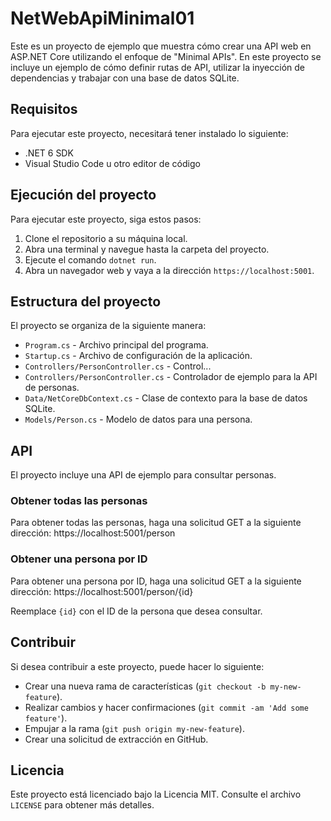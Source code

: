 # NetWebApiMinimal01

Este es un proyecto de ejemplo que muestra cómo crear una API web en ASP.NET Core utilizando el enfoque de "Minimal APIs". En este proyecto se incluye un ejemplo de cómo definir rutas de API, utilizar la inyección de dependencias y trabajar con una base de datos SQLite.

## Requisitos

Para ejecutar este proyecto, necesitará tener instalado lo siguiente:

- .NET 6 SDK
- Visual Studio Code u otro editor de código

## Ejecución del proyecto

Para ejecutar este proyecto, siga estos pasos:

1. Clone el repositorio a su máquina local.
2. Abra una terminal y navegue hasta la carpeta del proyecto.
3. Ejecute el comando `dotnet run`.
4. Abra un navegador web y vaya a la dirección `https://localhost:5001`.

## Estructura del proyecto

El proyecto se organiza de la siguiente manera:

- `Program.cs` - Archivo principal del programa.
- `Startup.cs` - Archivo de configuración de la aplicación.
- `Controllers/PersonController.cs` - Control...
- `Controllers/PersonController.cs` - Controlador de ejemplo para la API de personas.
- `Data/NetCoreDbContext.cs` - Clase de contexto para la base de datos SQLite.
- `Models/Person.cs` - Modelo de datos para una persona.

## API

El proyecto incluye una API de ejemplo para consultar personas.

### Obtener todas las personas

Para obtener todas las personas, haga una solicitud GET a la siguiente dirección: https://localhost:5001/person


### Obtener una persona por ID

Para obtener una persona por ID, haga una solicitud GET a la siguiente dirección: https://localhost:5001/person/{id}


Reemplace `{id}` con el ID de la persona que desea consultar.

## Contribuir

Si desea contribuir a este proyecto, puede hacer lo siguiente:

- Crear una nueva rama de características (`git checkout -b my-new-feature`).
- Realizar cambios y hacer confirmaciones (`git commit -am 'Add some feature'`).
- Empujar a la rama (`git push origin my-new-feature`).
- Crear una solicitud de extracción en GitHub.

## Licencia

Este proyecto está licenciado bajo la Licencia MIT. Consulte el archivo `LICENSE` para obtener más detalles.





